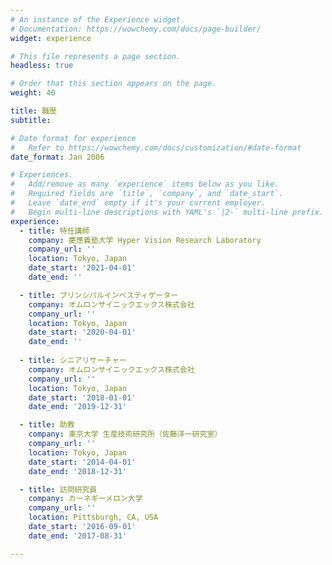 ```yaml
---
# An instance of the Experience widget.
# Documentation: https://wowchemy.com/docs/page-builder/
widget: experience

# This file represents a page section.
headless: true

# Order that this section appears on the page.
weight: 40

title: 職歴
subtitle:

# Date format for experience
#   Refer to https://wowchemy.com/docs/customization/#date-format
date_format: Jan 2006

# Experiences.
#   Add/remove as many `experience` items below as you like.
#   Required fields are `title`, `company`, and `date_start`.
#   Leave `date_end` empty if it's your current employer.
#   Begin multi-line descriptions with YAML's `|2-` multi-line prefix.
experience:
  - title: 特任講師
    company: 慶應義塾大学 Hyper Vision Research Laboratory
    company_url: ''
    location: Tokyo, Japan
    date_start: '2021-04-01'
    date_end: ''

  - title: プリンシパルインベスティゲーター
    company: オムロンサイニックエックス株式会社
    company_url: ''
    location: Tokyo, Japan
    date_start: '2020-04-01'
    date_end: ''
        
  - title: シニアリサーチャー
    company: オムロンサイニックエックス株式会社
    company_url: ''
    location: Tokyo, Japan
    date_start: '2018-01-01'
    date_end: '2019-12-31'

  - title: 助教
    company: 東京大学 生産技術研究所（佐藤洋一研究室）
    company_url: ''
    location: Tokyo, Japan
    date_start: '2014-04-01'
    date_end: '2018-12-31'

  - title: 訪問研究員
    company: カーネギーメロン大学
    company_url: ''
    location: Pittsburgh, CA, USA
    date_start: '2016-09-01'
    date_end: '2017-08-31'

---
```

